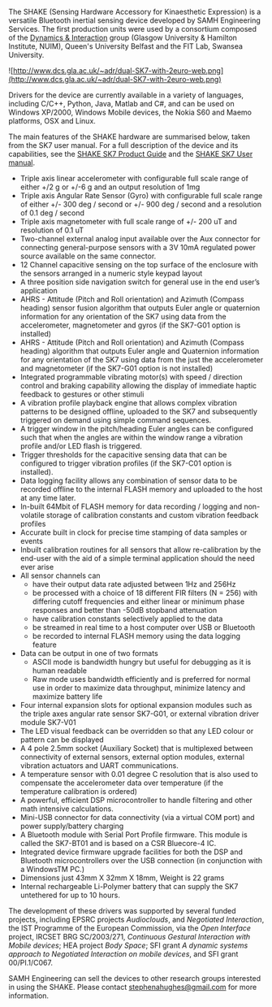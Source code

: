 The SHAKE (Sensing Hardware Accessory for Kinaesthetic Expression) is a versatile Bluetooth inertial sensing device developed by SAMH Engineering Services. The first production units were used by a consortium composed of the [Dynamics & Interaction](http://www.dcs.gla.ac.uk/%7Erod) group (Glasgow University & Hamilton Institute, NUIM), Queen's University Belfast and the FIT Lab, Swansea University.

![http://www.dcs.gla.ac.uk/~adr/dual-SK7-with-2euro-web.png](http://www.dcs.gla.ac.uk/~adr/dual-SK7-with-2euro-web.png)

Drivers for the device are currently available in a variety of languages, including C/C++, Python, Java, Matlab and C#, and can be used on Windows XP/2000, Windows Mobile devices, the Nokia S60 and Maemo platforms, OSX and Linux.

The main features of the SHAKE hardware are summarised below, taken from the SK7 user manual. For a full description of the device and its capabilities, see the [SHAKE SK7 Product Guide](http://shake-drivers.googlecode.com/files/SHAKE%20SK7%20Product%20Guide%20January%202010%20r02.pdf) and the [SHAKE SK7 User manual](http://shake-drivers.googlecode.com/files/SHAKE%20SK7%20User%20Manual%20Rev%2006.pdf).

  * Triple axis linear accelerometer with configurable full scale range of either +/2 g or +/-6 g and an output resolution of 1mg
  * Triple axis Angular Rate Sensor (Gyro) with configurable full scale range of either +/- 300 deg / second or +/- 900 deg / second and a resolution of 0.1 deg / second
  * Triple axis magnetometer with full scale range of +/- 200 uT and resolution of 0.1 uT
  * Two-channel external analog input available over the Aux connector for connecting general-purpose sensors with a 3V 10mA regulated power source available on the same connector.
  * 12 Channel capacitive sensing on the top surface of the enclosure with the sensors arranged in a numeric style keypad layout
  * A three position side navigation switch for general use in the end user’s application
  * AHRS - Attitude (Pitch and Roll orientation) and Azimuth (Compass heading) sensor fusion algorithm that outputs Euler angle or quaternion information for any orientation of the SK7 using data from the accelerometer, magnetometer and gyros (if the SK7-G01 option is installed)
  * AHRS - Attitude (Pitch and Roll orientation) and Azimuth (Compass heading) algorithm that outputs Euler angle and Quaternion information for any orientation of the SK7 using data from the just the accelerometer and magnetometer (if the SK7-G01 option is not installed)
  * Integrated programmable vibrating motor(s) with speed / direction control and braking capability allowing the display of immediate haptic feedback to gestures or other stimuli
  * A vibration profile playback engine that allows complex vibration patterns to be designed offline, uploaded to the SK7 and subsequently triggered on demand using simple command sequences.
  * A trigger window in the pitch/heading Euler angles can be configured such that when the angles are within the window range a vibration profile and/or LED flash is triggered.
  * Trigger thresholds for the capacitive sensing data that can be configured to trigger vibration profiles (if the SK7-C01 option is installed).
  * Data logging facility allows any combination of sensor data to be recorded offline to the internal FLASH memory and uploaded to the host at any time later.
  * In-built 64Mbit of FLASH memory for data recording / logging and non-volatile storage of calibration constants and custom vibration feedback profiles
  * Accurate built in clock for precise time stamping of data samples or events
  * Inbuilt calibration routines for all sensors that allow re-calibration by the end-user with the aid of a simple terminal application should the need ever arise
  * All sensor channels can
    * have their output data rate adjusted between 1Hz and 256Hz
    * be processed with a choice of 18 different FIR filters (N = 256) with differing cutoff frequencies and either linear or minimum phase responses and better than -50dB stopband attenuation
    * have calibration constants selectively applied to the data
    * be streamed in real time to a host computer over USB or Bluetooth
    * be recorded to internal FLASH memory using the data logging feature
  * Data can be output in one of two formats
    * ASCII mode is bandwidth hungry but useful for debugging as it is human readable
    * Raw mode uses bandwidth efficiently and is preferred for normal use in order to maximize data throughput, minimize latency and maximize battery life
  * Four internal expansion slots for optional expansion modules such as the triple axes angular rate sensor SK7-G01, or external vibration driver module SK7-V01
  * The LED visual feedback can be overridden so that any LED colour or pattern can be displayed
  * A 4 pole 2.5mm socket (Auxiliary Socket) that is multiplexed between connectivity of external sensors, external option modules, external vibration actuators and UART communications.
  * A temperature sensor with 0.01 degree C resolution that is also used to compensate the accelerometer data over temperature (if the temperature calibration is ordered)
  * A powerful, efficient DSP microcontroller to handle filtering and other math intensive calculations.
  * Mini-USB connector for data connectivity (via a virtual COM port) and power supply/battery charging
  * A Bluetooth module with Serial Port Profile firmware. This module is called the SK7-BT01 and is based on a CSR Bluecore-4 IC.
  * Integrated device firmware upgrade facilities for both the DSP and Bluetooth microcontrollers over the USB connection (in conjunction with a WindowsTM PC.)
  * Dimensions just 43mm X 32mm X 18mm, Weight is 22 grams
  * Internal rechargeable Li-Polymer battery that can supply the SK7 untethered for up to 10 hours.


The development of these drivers was supported by several funded projects, including EPSRC projects _Audioclouds_, and _Negotiated Interaction_, the IST Programme of the European Commission, via the _Open Interface_ project, IRCSET BRG SC/2003/271, _Continuous Gestural Interaction with Mobile devices_; HEA project _Body Space_; SFI grant _A dynamic systems approach to Negotiated Interaction on mobile devices_, and SFI grant 00/PI.1/C067.

SAMH Engineering can sell the devices to other research groups interested in using the SHAKE. Please contact stephenahughes@gmail.com for more information.